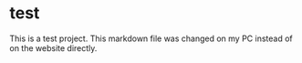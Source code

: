# test
This is a test project. This markdown file was changed on my PC instead of on the website directly.
